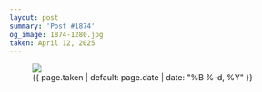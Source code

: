 ```yaml
---
layout: post
summary: 'Post #1874'
og_image: 1874-1280.jpg
taken: April 12, 2025
---
```


<figure class="post" data-src="{{ site.assets_url }}/{{ page.og_image }}" data-sub-html="#caption-1874">
<img sizes="(min-width: 700px) 50vw, calc(100vw - 2rem)" src="{{ site.assets_url }}/1874-640.jpg" srcset="{{ site.assets_url }}/1874-320.jpg 320w, {{ site.assets_url }}/1874-640.jpg 640w, {{ site.assets_url }}/1874-960.jpg 960w, {{ site.assets_url }}/1874-1280.jpg 1280w" />
<figcaption id="caption-1874">
<time>{{ page.taken | default: page.date | date: "%B %-d, %Y" }}</time>
</figcaption>
</figure>
